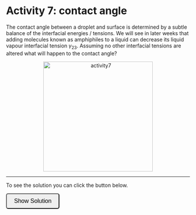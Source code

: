 # Activity 7: contact angle

<link rel="stylesheet" type="text/css" href="../customstyle.css">

The contact angle between a droplet and surface is determined by a subtle balance of the interfacial energies / tensions. We will see in later weeks that adding molecules known as amphiphiles to a liquid can decrease its liquid vapour interfacial tension ${\gamma}_{23}$. Assuming no other interfacial tensions are altered what will happen to the contact angle?

<div style="text-align: center;">
        <img src="imgs/7a.png" alt="activity7" width="300" height=auto>
    </div>


---------------------

To see the solution you can click the button below.

<button onclick="document.getElementById('solution').style.display='block'" style="border-radius: 5px; text-align: center; padding: 10px 20px; font-size: 16px;">
Show Solution
</button>
<div id="solution" style="display:none;">
In the lectures we derived the expression for the contact angle by balancing the horizontal interfacial tensions. The Young equation is given by:

$$\cos{\theta} = \frac{{\gamma}_13 - {\gamma}_12}{{\gamma}_23}$$

If ${\gamma}_23$ decreases $\cos{\theta}$ will increase 

<div style="text-align: center;">
        <img src="imgs/7b.png" alt="activity7" width="300" height=auto>
    </div>

If we consider what happens to $\theta$ it will decrease when the amphiphiles are added.
</div>
